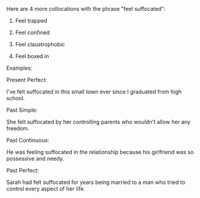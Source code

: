 

Here are 4 more collocations with the phrase "feel suffocated":

1. Feel trapped

2. Feel confined

3. Feel claustrophobic

4. Feel boxed in

Examples:

Present Perfect:

I've felt suffocated in this small town ever since I graduated from high school.

Past Simple:

She felt suffocated by her controlling parents who wouldn't allow her any freedom.

Past Continuous:

He was feeling suffocated in the relationship because his girlfriend was so possessive and needy.

Past Perfect:

Sarah had felt suffocated for years being married to a man who tried to control every aspect of her life.